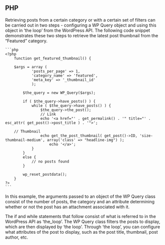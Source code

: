## PHP

Retrieving posts from a certain category or with a certain set of filters can be carried out in two steps - configuring a WP Query object and using this object in ‘the loop’ from the WordPress API. The following code snippet demonstrates these two steps to retrieve the latest post thumbnail from the “Featured” category. 

	```php
	<?php
		function get_featured_thumbnail() {

		$args = array (
				'posts_per_page' => 1, 
				'category_name' => 'featured', 
				'meta_key' => '_thumbnail_id'
				);

			$the_query = new WP_Query($args);

			if ( $the_query->have_posts() ) {
				while ( $the_query->have_posts() ) {
					$the_query->the_post();
					// Link
					echo '<a href="' . get_permalink() . '" title="' . esc_attr( get_post()->post_title ) . '">';
					
		// Thumbnail
					echo get_the_post_thumbnail( get_post()->ID, 'size-thumbnail-medium', array('class' => "headline-img") );
						echo '</a>';
				}
			}
			else {
				// no posts found
			}

			wp_reset_postdata();
		}
	?>
	```

In this example, the arguments passed to an object of the WP Query class consist of the number of posts, the category and an attribute determining whether or not the post has an attachment associated with it.

The if and while statements that follow consist of what is referred to in the WordPress API as ‘the_loop’. The WP Query class filters the posts to display, which are then displayed by ‘the loop’. Through ‘the loop’, you can configure what attributes of the post to display, such as the post title, thumbnail, post author, etc.